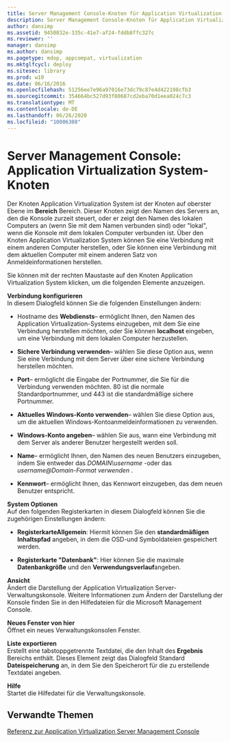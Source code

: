 ```yaml
---
title: Server Management Console-Knoten für Application Virtualization System
description: Server Management Console-Knoten für Application Virtualization System
author: dansimp
ms.assetid: 9450832e-335c-41e7-af24-fddb8ffc327c
ms.reviewer: ''
manager: dansimp
ms.author: dansimp
ms.pagetype: mdop, appcompat, virtualization
ms.mktglfcycl: deploy
ms.sitesec: library
ms.prod: w10
ms.date: 06/16/2016
ms.openlocfilehash: 51256ee7e96a97016e73dc79c87e4d422198cfb3
ms.sourcegitcommit: 354664bc527d93f80687cd2eba70d1eea024c7c3
ms.translationtype: MT
ms.contentlocale: de-DE
ms.lasthandoff: 06/26/2020
ms.locfileid: "10806308"
---
```

# Server Management Console: Application Virtualization System-Knoten


Der Knoten Application Virtualization System ist der Knoten auf oberster Ebene im **Bereich** Bereich. Dieser Knoten zeigt den Namen des Servers an, den die Konsole zurzeit steuert, oder er zeigt den Namen des lokalen Computers an (wenn Sie mit dem Namen verbunden sind) oder "lokal", wenn die Konsole mit dem lokalen Computer verbunden ist. Über den Knoten Application Virtualization System können Sie eine Verbindung mit einem anderen Computer herstellen, oder Sie können eine Verbindung mit dem aktuellen Computer mit einem anderen Satz von Anmeldeinformationen herstellen.

Sie können mit der rechten Maustaste auf den Knoten Application Virtualization System klicken, um die folgenden Elemente anzuzeigen.

<a href="" id="configure-connection"></a>**Verbindung konfigurieren**  
In diesem Dialogfeld können Sie die folgenden Einstellungen ändern:

- Hostname des **Webdiensts**– ermöglicht Ihnen, den Namen des Application Virtualization-Systems einzugeben, mit dem Sie eine Verbindung herstellen möchten, oder Sie können **localhost** eingeben, um eine Verbindung mit dem lokalen Computer herzustellen.

- **Sichere Verbindung verwenden**– wählen Sie diese Option aus, wenn Sie eine Verbindung mit dem Server über eine sichere Verbindung herstellen möchten.

- **Port**– ermöglicht die Eingabe der Portnummer, die Sie für die Verbindung verwenden möchten. 80 ist die normale Standardportnummer, und 443 ist die standardmäßige sichere Portnummer.

- **Aktuelles Windows-Konto verwenden**– wählen Sie diese Option aus, um die aktuellen Windows-Kontoanmeldeinformationen zu verwenden.

- **Windows-Konto angeben**– wählen Sie aus, wann eine Verbindung mit dem Server als anderer Benutzer hergestellt werden soll.

- **Name**– ermöglicht Ihnen, den Namen des neuen Benutzers einzugeben, indem Sie entweder das *DOMAIN\\username* -oder das <em> username@Domain-Format verwenden </em> .

- **Kennwort**– ermöglicht Ihnen, das Kennwort einzugeben, das dem neuen Benutzer entspricht.

<a href="" id="system-options"></a>**System Optionen**  
Auf den folgenden Registerkarten in diesem Dialogfeld können Sie die zugehörigen Einstellungen ändern:

-   **RegisterkarteAllgemein**: Hiermit können Sie den **standardmäßigen Inhaltspfad** angeben, in dem die OSD-und Symboldateien gespeichert werden.

-   **Registerkarte "Datenbank"**: Hier können Sie die maximale **Datenbankgröße** und den **Verwendungsverlauf**angeben.

<a href="" id="view"></a>**Ansicht**  
Ändert die Darstellung der Application Virtualization Server-Verwaltungskonsole. Weitere Informationen zum Ändern der Darstellung der Konsole finden Sie in den Hilfedateien für die Microsoft Management Console.

<a href="" id="new-window-from-here"></a>**Neues Fenster von hier**  
Öffnet ein neues Verwaltungskonsolen Fenster.

<a href="" id="export-list"></a>**Liste exportieren**  
Erstellt eine tabstoppgetrennte Textdatei, die den Inhalt des **Ergebnis** Bereichs enthält. Dieses Element zeigt das Dialogfeld Standard **Dateispeicherung** an, in dem Sie den Speicherort für die zu erstellende Textdatei angeben.

<a href="" id="help"></a>**Hilfe**  
Startet die Hilfedatei für die Verwaltungskonsole.

## Verwandte Themen


[Referenz zur Application Virtualization Server Management Console](application-virtualization-server-management-console-reference.md)

 

 





